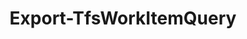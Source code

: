 ﻿---
title: Export-TfsWorkItemQuery
breadcrumbs: [ "WorkItem", "Query" ]
parent: "WorkItem.Query"
description: "Exports a saved work item query to XML. "
remarks: "Work item queries can be exported to XML files (.WIQ extension) in order to be shared and reused. Visual Studio Team Explorer has the ability to open and save WIQ files. Use this cmdlet to generate WIQ files compatible with the format supported by Team Explorer. "
parameterSets: 
  "_All_": [ AsXml, Collection, Destination, Encoding, FlattenFolders, Force, Project, Query, Scope, Server ] 
  "Export to file":  
    Query: 
      type: "object"  
      position: "0"  
      required: true  
    Destination: 
      type: "string"  
      required: true  
    Collection: 
      type: "object"  
    Encoding: 
      type: "string"  
    FlattenFolders: 
      type: "SwitchParameter"  
    Force: 
      type: "SwitchParameter"  
    Project: 
      type: "object"  
    Scope: 
      type: "string"  
    Server: 
      type: "object"  
  "Export to output stream":  
    Query: 
      type: "object"  
      position: "0"  
      required: true  
    AsXml: 
      type: "SwitchParameter"  
      required: true  
    Collection: 
      type: "object"  
    Project: 
      type: "object"  
    Scope: 
      type: "string"  
    Server: 
      type: "object" 
parameters: 
  - name: "Query" 
    description: "Specifies one or more saved queries to export. Wildcards supported. " 
    required: true 
    globbing: false 
    pipelineInput: "true (ByValue)" 
    position: 0 
    type: "object" 
    aliases: [ Path ] 
  - name: "Path" 
    description: "Specifies one or more saved queries to export. Wildcards supported. This is an alias of the Query parameter." 
    required: true 
    globbing: false 
    pipelineInput: "true (ByValue)" 
    position: 0 
    type: "object" 
    aliases: [ Path ] 
  - name: "Scope" 
    description: "Specifies the scope of the returned item. Personal refers to the \"My Queries\" folder\", whereas Shared refers to the \"Shared Queries\" folder. When omitted defaults to \"Both\", effectively searching for items in both scopes. " 
    globbing: false 
    type: "string" 
    defaultValue: "Both" 
  - name: "Destination" 
    description: "Specifies the path to the folder where exported queries are saved. " 
    required: true 
    globbing: false 
    type: "string" 
  - name: "Encoding" 
    description: "Specifies the encoding for the exported XML files. When omitted, defaults to UTF-8. " 
    globbing: false 
    type: "string" 
    defaultValue: "UTF-8" 
  - name: "FlattenFolders" 
    description: "Flattens the query folder structure. When omitted, the original query folder structure is recreated in the destination folder. " 
    globbing: false 
    type: "SwitchParameter" 
    defaultValue: "False" 
  - name: "Force" 
    description: "Allows the cmdlet to overwrite an existing file in the destination folder. " 
    globbing: false 
    type: "SwitchParameter" 
    defaultValue: "False" 
  - name: "AsXml" 
    description: "Exports the saved query to the standard output stream as a string-encoded XML document. " 
    required: true 
    globbing: false 
    type: "SwitchParameter" 
    defaultValue: "False" 
  - name: "Project" 
    description: "Specifies the name of the Team Project, its ID (a GUID), or a Microsoft.TeamFoundation.Core.WebApi.TeamProject object to connect to. When omitted, it defaults to the connection set by Connect-TfsTeamProject (if any). For more details, see the Get-TfsTeamProject cmdlet. " 
    globbing: false 
    pipelineInput: "true (ByValue)" 
    type: "object" 
  - name: "Collection" 
    description: "Specifies the URL to the Team Project Collection or Azure DevOps Organization to connect to, a TfsTeamProjectCollection object (Windows PowerShell only), or a VssConnection object. You can also connect to an Azure DevOps Services organizations by simply providing its name instead of the full URL. For more details, see the Get-TfsTeamProjectCollection cmdlet. When omitted, it defaults to the connection set by Connect-TfsTeamProjectCollection (if any). " 
    globbing: false 
    type: "object" 
    aliases: [ Organization ] 
  - name: "Organization" 
    description: "Specifies the URL to the Team Project Collection or Azure DevOps Organization to connect to, a TfsTeamProjectCollection object (Windows PowerShell only), or a VssConnection object. You can also connect to an Azure DevOps Services organizations by simply providing its name instead of the full URL. For more details, see the Get-TfsTeamProjectCollection cmdlet. When omitted, it defaults to the connection set by Connect-TfsTeamProjectCollection (if any). This is an alias of the Collection parameter." 
    globbing: false 
    type: "object" 
    aliases: [ Organization ] 
  - name: "Server" 
    description: "Specifies the URL to the Team Foundation Server to connect to, a TfsConfigurationServer object (Windows PowerShell only), or a VssConnection object. When omitted, it defaults to the connection set by Connect-TfsConfiguration (if any). For more details, see the Get-TfsConfigurationServer cmdlet. " 
    globbing: false 
    type: "object"
inputs: 
  - type: "System.Object" 
    description: "Specifies one or more saved queries to export. Wildcards supported. " 
  - type: "System.Object" 
    description: "Specifies the name of the Team Project, its ID (a GUID), or a Microsoft.TeamFoundation.Core.WebApi.TeamProject object to connect to. When omitted, it defaults to the connection set by Connect-TfsTeamProject (if any). For more details, see the Get-TfsTeamProject cmdlet. "
outputs: 
  - type: "System.String" 
    description: 
notes: 
relatedLinks: 
  - text: "Online Version:" 
    uri: "https://tfscmdlets.dev/docs/cmdlets/WorkItem/Query/Export-TfsWorkItemQuery"
aliases: 
examples: 
---
